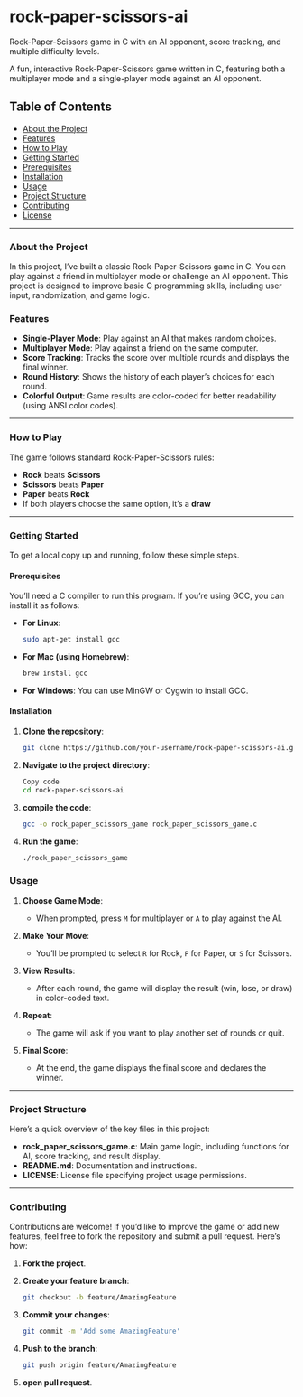 # rock-paper-scissors-ai

Rock-Paper-Scissors game in C with an AI opponent, score tracking, and multiple difficulty levels.

A fun, interactive Rock-Paper-Scissors game written in C, featuring both a multiplayer mode and a single-player mode against an AI opponent.

## Table of Contents
- [About the Project](#about-the-project)
- [Features](#features)
- [How to Play](#how-to-play)
- [Getting Started](#getting-started)
- [Prerequisites](#prerequisites)
- [Installation](#installation)
- [Usage](#usage)
- [Project Structure](#project-structure)
- [Contributing](#contributing)
- [License](#license)


---

### About the Project

In this project, I’ve built a classic Rock-Paper-Scissors game in C. You can play against a friend in multiplayer mode or challenge an AI opponent. This project is designed to improve basic C programming skills, including user input, randomization, and game logic.

### Features
- **Single-Player Mode**: Play against an AI that makes random choices.
- **Multiplayer Mode**: Play against a friend on the same computer.
- **Score Tracking**: Tracks the score over multiple rounds and displays the final winner.
- **Round History**: Shows the history of each player’s choices for each round.
- **Colorful Output**: Game results are color-coded for better readability (using ANSI color codes).

---

### How to Play

The game follows standard Rock-Paper-Scissors rules:
- **Rock** beats **Scissors**
- **Scissors** beats **Paper**
- **Paper** beats **Rock**
- If both players choose the same option, it’s a **draw**

---

### Getting Started

To get a local copy up and running, follow these simple steps.

#### Prerequisites

You’ll need a C compiler to run this program. If you’re using GCC, you can install it as follows:

- **For Linux**:
  ```bash
  sudo apt-get install gcc

- **For Mac (using Homebrew)**:
  ```bash
  brew install gcc
- **For Windows**:
  You can use MinGW or Cygwin to install GCC.
#### Installation

1. **Clone the repository**:
   ```bash
   git clone https://github.com/your-username/rock-paper-scissors-ai.git

2. **Navigate to the project directory**:

   ```bash
   Copy code
   cd rock-paper-scissors-ai

   
3. **compile the code**:
   ```bash
   gcc -o rock_paper_scissors_game rock_paper_scissors_game.c

4. **Run the game**:
   ```bash
   ./rock_paper_scissors_game

### Usage

1. **Choose Game Mode**:
   - When prompted, press `M` for multiplayer or `A` to play against the AI.

2. **Make Your Move**:
   - You’ll be prompted to select `R` for Rock, `P` for Paper, or `S` for Scissors.

3. **View Results**:
   - After each round, the game will display the result (win, lose, or draw) in color-coded text.

4. **Repeat**:
   - The game will ask if you want to play another set of rounds or quit.

5. **Final Score**:
   - At the end, the game displays the final score and declares the winner.

---

### Project Structure

Here’s a quick overview of the key files in this project:

- **rock_paper_scissors_game.c**: Main game logic, including functions for AI, score tracking, and result display.
- **README.md**: Documentation and instructions.
- **LICENSE**: License file specifying project usage permissions.

---

### Contributing

Contributions are welcome! If you’d like to improve the game or add new features, feel free to fork the repository and submit a pull request. Here’s how:

1. **Fork the project**.
   
2. **Create your feature branch**:
   ```bash
   git checkout -b feature/AmazingFeature
3. **Commit your changes**:
   ```bash
   git commit -m 'Add some AmazingFeature'

4. **Push to the branch**:
   ```bash
   git push origin feature/AmazingFeature
5. **open pull request**.
